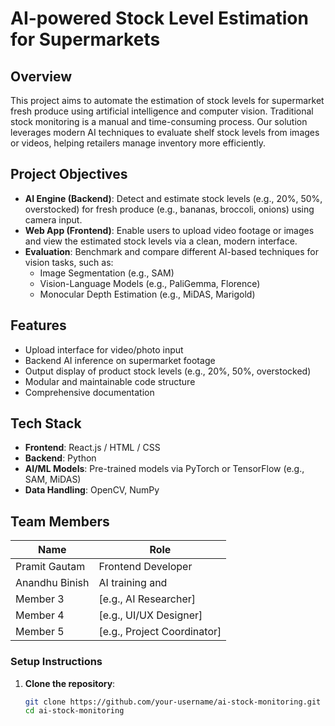# AI-powered Stock Level Estimation for Supermarkets

## Overview

This project aims to automate the estimation of stock levels for supermarket fresh produce using artificial intelligence and computer vision. Traditional stock monitoring is a manual and time-consuming process. Our solution leverages modern AI techniques to evaluate shelf stock levels from images or videos, helping retailers manage inventory more efficiently.

## Project Objectives

- **AI Engine (Backend)**: Detect and estimate stock levels (e.g., 20%, 50%, overstocked) for fresh produce (e.g., bananas, broccoli, onions) using camera input.
- **Web App (Frontend)**: Enable users to upload video footage or images and view the estimated stock levels via a clean, modern interface.
- **Evaluation**: Benchmark and compare different AI-based techniques for vision tasks, such as:
  - Image Segmentation (e.g., SAM)
  - Vision-Language Models (e.g., PaliGemma, Florence)
  - Monocular Depth Estimation (e.g., MiDAS, Marigold)

## Features

-  Upload interface for video/photo input
- Backend AI inference on supermarket footage
-  Output display of product stock levels (e.g., 20%, 50%, overstocked)
- Modular and maintainable code structure
-  Comprehensive documentation

## Tech Stack

- **Frontend**: React.js / HTML / CSS
- **Backend**: Python 
- **AI/ML Models**: Pre-trained models via PyTorch or TensorFlow (e.g., SAM, MiDAS)
- **Data Handling**: OpenCV, NumPy

## Team Members

| Name           | Role                        |
|----------------|-----------------------------|
| Pramit Gautam  | Frontend Developer
| Anandhu Binish | AI training and              |
| Member 3       | [e.g., AI Researcher]        |
| Member 4       | [e.g., UI/UX Designer]       |
| Member 5       | [e.g., Project Coordinator]  |


### Setup Instructions

1. **Clone the repository**:
   ```bash
   git clone https://github.com/your-username/ai-stock-monitoring.git
   cd ai-stock-monitoring
